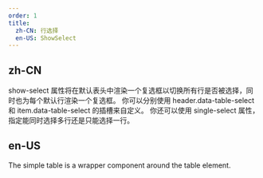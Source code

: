 ```yaml
---
order: 1
title:
  zh-CN: 行选择
  en-US: ShowSelect
---
```


## zh-CN

show-select 属性将在默认表头中渲染一个复选框以切换所有行是否被选择，同时也为每个默认行渲染一个复选框。 你可以分别使用 header.data-table-select 和 item.data-table-select 的插槽来自定义。 你还可以使用 single-select 属性，指定能同时选择多行还是只能选择一行。

## en-US

The simple table is a wrapper component around the table element.
